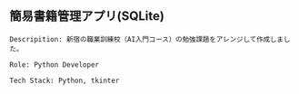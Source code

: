 ## 簡易書籍管理アプリ(SQLite)

```
Descripition: 新宿の職業訓練校（AI入門コース）の勉強課題をアレンジして作成しました。

Role: Python Developer

Tech Stack: Python, tkinter
```

